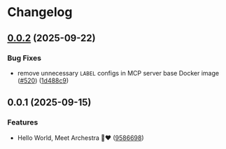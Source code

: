 # Changelog

## [0.0.2](https://github.com/archestra-ai/archestra/compare/mcp_server_docker_image-v0.0.1...mcp_server_docker_image-v0.0.2) (2025-09-22)


### Bug Fixes

* remove unnecessary `LABEL` configs in MCP server base Docker image ([#520](https://github.com/archestra-ai/archestra/issues/520)) ([1d488c9](https://github.com/archestra-ai/archestra/commit/1d488c938f1442493737760bf31c2966e3ef7780))

## 0.0.1 (2025-09-15)


### Features

* Hello World, Meet Archestra 🤖❤️ ([9586698](https://github.com/archestra-ai/archestra/commit/95866981b0fc62bd84fba9b87336573b4cdbfa35))
